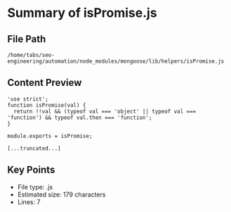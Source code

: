# Summary of isPromise.js
  
## File Path
`/home/tabs/seo-engineering/automation/node_modules/mongoose/lib/helpers/isPromise.js`

## Content Preview
```
'use strict';
function isPromise(val) {
  return !!val && (typeof val === 'object' || typeof val === 'function') && typeof val.then === 'function';
}

module.exports = isPromise;

[...truncated...]
```

## Key Points
- File type: .js
- Estimated size: 179 characters
- Lines: 7
